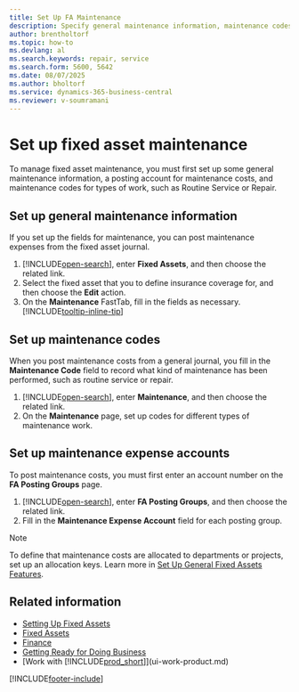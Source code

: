 ```yaml
---
title: Set Up FA Maintenance
description: Specify general maintenance information, maintenance codes for types of work, and a maintenance-expense posting account to manage fixed asset repairs and service.
author: brentholtorf
ms.topic: how-to
ms.devlang: al
ms.search.keywords: repair, service
ms.search.form: 5600, 5642
ms.date: 08/07/2025
ms.author: bholtorf
ms.service: dynamics-365-business-central
ms.reviewer: v-soumramani
---
```


# Set up fixed asset maintenance

To manage fixed asset maintenance, you must first set up some general maintenance information, a posting account for maintenance costs, and maintenance codes for types of work, such as Routine Service or Repair.

## Set up general maintenance information

If you set up the fields for maintenance, you can post maintenance expenses from the fixed asset journal.

1. [!INCLUDE[open-search](includes/open-search.md)], enter **Fixed Assets**, and then choose the related link.
2. Select the fixed asset that you to define insurance coverage for, and then choose the **Edit** action.
3. On the **Maintenance** FastTab, fill in the fields as necessary. [!INCLUDE[tooltip-inline-tip](includes/tooltip-inline-tip_md.md)]

## Set up maintenance codes

When you post maintenance costs from a general journal, you fill in the **Maintenance Code** field to record what kind of maintenance has been performed, such as routine service or repair.

1. [!INCLUDE[open-search](includes/open-search.md)], enter **Maintenance**, and then choose the related link.
2. On the **Maintenance** page, set up codes for different types of maintenance work.

## Set up maintenance expense accounts
To post maintenance costs, you must first enter an account number on the **FA Posting Groups** page.

1. [!INCLUDE[open-search](includes/open-search.md)], enter **FA Posting Groups**, and then choose the related link.
2. Fill in the **Maintenance Expense Account** field for each posting group.

> [!NOTE]  
> To define that maintenance costs are allocated to departments or projects, set up an allocation keys. Learn more in [Set Up General Fixed Assets Features](fa-how-setup-general.md).

## Related information

- [Setting Up Fixed Assets](fa-setup.md)  
- [Fixed Assets](fa-manage.md)  
- [Finance](finance.md)  
- [Getting Ready for Doing Business](ui-get-ready-business.md)  
- [Work with [!INCLUDE[prod_short](includes/prod_short.md)]](ui-work-product.md)

[!INCLUDE[footer-include](includes/footer-banner.md)]
